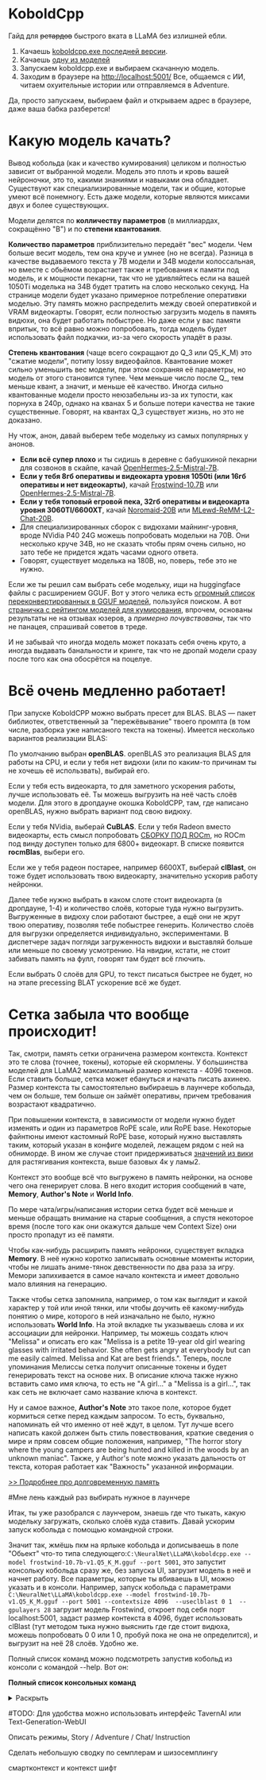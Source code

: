 # KoboldCpp

Гайд для ~~ретардов~~ быстрого вката в LLaMA без излишней ебли.

1. Качаешь [koboldcpp.exe последней версии](https://github.com/LostRuins/koboldcpp/releases/). 
2. Качаешь [одну из моделей](https://huggingface.co/TheBloke/Frostwind-10.7B-v1-GGUF/blob/main/frostwind-10.7b-v1.Q5_K_M.gguf)
3. Запускаем koboldcpp.exe и выбираем скачанную модель.
4. Заходим в браузере на <http://localhost:5001/>
Все, общаемся с ИИ, читаем охуительные истории или отправляемся в Adventure.

Да, просто запускаем, выбираем файл и открываем адрес в браузере, даже ваша бабка разберется!

# Какую модель качать?
Вывод кобольда (как и качество кумирования) целиком и полностью зависит от выбранной модели. Модель это плоть и кровь вашей нейроночки, это то, какими знаниями и навыками она обладает. Существуют как специализированные модели, так и общие, которые умеют всё понемногу. Есть даже модели, которые являются миксами двух и более существующих.

Модели делятся по **колличеству параметров** (в миллиардах, сокращённо "B") и по **степени квантования**.

**Количество параметров** приблизительно передаёт "вес" модели. Чем больше весит модель, тем она круче и умнее (но не всегда). Разница в качестве выдаваемого текста у 7B модели и 34B модели колоссальная, но вместе с обьёмом возрастает также и требования к памяти под модель, и к мощности пекарни, так что не удивляйтесь если на вашей 1050Ti моделька на 34B будет тратить на слово несколько секунд. На странице модели будет указано примерное потребление оперативки моделью. Эту память можно распределить между своей оперативкой и VRAM видеокарты. Говорят, если полностью загрузить модель в память видюхи, она будет работать побыстрее. Но даже если у вас памяти впритык, то всё равно можно попробовать, тогда модель будет использовать файл подкачки, из-за чего скорость упадёт в разы.

**Степень квантования** (чаще всего сокращают до Q_3 или Q5_K_M) это "сжатие модели", потипу lossy видеофайлов. Квантование может сильно уменьшить вес модели, при этом сохраняя её параметры, но модель от этого становится тупее. Чем меньше число после Q_, тем меньше квант, а значит, и меньше её качество. Иногда сильно квантованные модели просто неюзабельны из-за их тупости, как порнуха в 240p, однако на кванах 5 и больше потери качества не такие существенные. Говорят, на квантах Q_3 существует жизнь, но это не доказано.

Ну чтож, анон, давай выберем тебе модельку из самых популярных у анонов.  
- **Если всё супер плохо** и ты сидишь в деревне с бабушкиной пекарни для созвонов в скайпе, качай [OpenHermes-2.5-Mistral-7B](https://huggingface.co/TheBloke/OpenHermes-2.5-Mistral-7B-GGUF/blob/main/openhermes-2.5-mistral-7b.Q5_K_M.gguf).  
- **Если у тебя 8гб оперативы и видеокарта уровня 1050ti (или 16гб оперативы и нет видеокарты)**, качай [Frostwind-10.7B](https://huggingface.co/TheBloke/Frostwind-10.7B-v1-GGUF/blob/main/frostwind-10.7b-v1.Q5_K_M.gguf) или [OpenHermes-2.5-Mistral-7B](https://huggingface.co/TheBloke/OpenHermes-2.5-Mistral-7B-GGUF/blob/main/openhermes-2.5-mistral-7b.Q5_K_M.gguf).  
- **Если у тебя топовый егровой пека, 32гб оперативы и видеокарта уровня 3060TI/6600XT**, качай [Noromaid-20B](https://huggingface.co/TheBloke/Noromaid-20B-v0.1.1-GGUF/blob/main/noromaid-20b-v0.1.1.Q5_K_M.gguf) или [MLewd-ReMM-L2-Chat-20B](https://huggingface.co/Undi95/MLewd-ReMM-L2-Chat-20B-GGUF/blob/main/MLewd-ReMM-L2-Chat-20B.q5_K_M.gguf).  
- Для специализированных сборок с видюхами майнинг-уровня, вроде NVidia P40 24G можешь попробовать модельки на 70B. Они несколько круче 34B, но не сказать чтобы прям очень сильно, но зато тебе не придется ждать часами одного ответа.  
- Говорят, существует моделька на 180B, но, поверь, тебе это не нужно.

Если же ты решил сам выбрать себе модельку, ищи на huggingface файлы с расширением GGUF. Вот у этого челика есть [огромный список переконвертированных в GGUF моделей](https://huggingface.co/TheBloke?search_models=GGUF), пользуйся поиском.
А вот [страничка с рейтингом моделей для кумирования](http://ayumi.m8geil.de/ayumi_bench_v3_results.html), впрочем, основаны результаты не на отзывах юзеров, а _примерно почувствованы_, так что не панацея, спрашивай советов в треде.

И не забывай что иногда модель может показать себя очень круто, а иногда выдавать банальности и кринге, так что не дропай модели сразу после того как она обосрётся на поцелуе.

# Всё очень медленно работает!
При запуске KoboldCPP можно выбрать пресет для BLAS. BLAS — пакет библиотек, ответственный за "пережёвывание" твоего промпта (в том числе, разборка уже написаного текста на токены). Имеется несколько вариантов реализации BLAS:

По умолчанию выбран **openBLAS**. openBLAS это реализация BLAS для работы на CPU, и если у тебя нет видюхи (или по каким-то причинам ты не хочешь её использвать), выбирай его.

Если у тебя есть видеокарта, то для заметного ускорения работы, лучше использовать её. Ты можешь выгрузить на неё часть слоёв модели. Для этого в дропдауне окошка KoboldCPP, там, где написано openBLAS, нужно выбрать вариант под свою видюху.

Если у тебя NVidia, выберай **CuBLAS**. 
Если у тебя Radeon вместо видеокарты, есть смысл попробовать [СБОРКУ ПОД ROCm](https://github.com/YellowRoseCx/koboldcpp-rocm/releases), но ROCm под винду доступен только для 6800+ видеокарт. В списке появится **rocmBlas**, выбери его.

Если же у тебя радеон постарее, например 6600XT, выберай **clBlast**, он тоже будет использовать твою видеокарту, значительно ускорив работу нейронки.

Далее тебе нужно выбрать в каком слоте стоит видеокарта (в дропдауне, 1-4) и количество слоёв, которые туда нужно выгрузить. Выгруженные в видюху слои работают быстрее, а ещё они не жрут твою оперативу, позволяя тебе побыстрее генерить. Количество слоёв для выгрузки определяется индивидуально, экспериментами. В диспетчере задач погляди загруженность видюхи и выставляй больше или меньше по своему усмотрению. На нвидии, кстати, не стоит забивать память на фулл, говорят там будет всё глючить.

Если выбрать 0 слоёв для GPU, то текст писаться быстрее не будет, но на этапе precessing BLAT ускорение всё же будет.

# Сетка забыла что вообще происходит!
Так, смотри, память сетки ограничена размером контекста. Контекст это те слова (точнее, токены), которые ей скормлены. У большинства моделей для LLaMA2 максимальный размер контекста - 4096 токенов. Если ставить больше, сетка может ебануться и начать писать ахинею. Размер контекста ты самостоятельно выбираешь в лаунчере кобольда, чем он больше, тем больше он займёт оперативы, причем требования возрастают квадратично.

При повышении контекста, в зависимости от модели нужно будет изменять и один из параметров RoPE scale, или RoPE base. Некоторые файнтюны имеют кастомный RoPE base, который нужно выставлять таким, который указан в конфиге моделей, лежащем рядом с ней на обниморде. В ином же случае стоит придерживаться [значений из вики](https://github.com/LostRuins/koboldcpp/wiki#what-is-rope-config-what-is-ntk-aware-scaling--what-values-to-use-for-rope-config) для растягивания контекста, выше базовых 4к у ламы2.

Контекст это вообще всё что выгружено в память нейронки, на основе чего она генерирует слова. В него входит история сообщений в чате, **Memory**, **Author's Note** и **World Info**.

По мере чата/игры/написания истории сетка будет всё меньше и меньше обращать внимание на старые сообщения, а спустя некоторое время (после того как они окажутся дальше чем Context Size) они просто пропадут из её памяти.

Чтобы как-нибудь расширить память нейронки, существует вкладка **Memory**. В неё нужно коротко записывать основные моменты истории, чтобы не лишать аниме-тянок девственности по два раза за игру. Мемори запихивается в самое начало контекста и имеет довольно мало влияния на генерацию.

Также чтобы сетка запомнила, например, о том как выглядит и какой характер у той или иной тянки, или чтобы доучить её какому-нибудь понятию о мире, которого в ней изначально не было, нужно использовать **World Info**. На этой вкладке ты указываешь слова и их ассоциации для нейронки. Например, ты можешь создать ключ "Melissa" и описать его как "Melissa is a petite 19-year old girl wearing glasses with irritated behavior. She often gets angry at everybody but can me easily calmed. Melissa and Kat are best friends.". Теперь, после упоминания Мелиссы сетка получит описанные токены и будет генерировать текст на основе них. В описание ключа также нужно вставить само имя ключа, то есть не "A girl..." а "Melissa is a girl...", так как сеть не включает само название ключа в контекст.

Ну и самое важное, **Author's Note** это такое поле, которое будет кормиться сетке перед каждым запросом. То есть, буквально, напоминать ей что именно от неё ждут, в целом. Тут лучше всего написать какой должен быть стиль повествования, краткие сведения о мире и прям совсем общие положения, например, "The horror story where the young campers are being hunted and killed in the woods by an unknown maniac". Также, у Author's note можно указать дальность от текста, которая работает как "Важность" указанной информации.

[>> Подробнее про долговременную память](https://github.com/KoboldAI/KoboldAI-Client/wiki/Memory,-Author's-Note-and-World-Info)

#Мне лень каждый раз выбирать нужное в лаунчере

Итак, ты уже разобрался с лаунчером, знаешь где что тыкать, какую модельку загружать, сколько слоёв куда ставить. Давай ускорим запуск кобольда с помощью командной строки.

Значит так, жмёшь пкм на ярлыке кобольда и дописываешь в поле "Обьект" что-то типа следующего:`C:\NeuralNet\LLaMA\koboldcpp.exe --model frostwind-10.7b-v1.Q5_K_M.gguf --port 5001`, это запустит консольку кобольда сразу же, без запуска UI, загрузит модель в неё и начнет работу. Все параметры, которые ты вбиваешь в UI, можно указать и в консоли. Например, запуск кобольда с параметрами `C:\NeuralNet\LLaMA\koboldcpp.exe --model frostwind-10.7b-v1.Q5_K_M.gguf --port 5001 --contextsize 4096  --useclblast 0 1  --gpulayers 28` загрузит модель Frostwind, откроет под себя порт localhost:5001, задаст размер контекста в 4096, будет использовать clBlast (тут методом тыка нужно выяснить где где стоит видюха, можешь попробовать 0 0 или 1 0, пробуй пока не она не определится), и выгрузит на неё 28 слоёв. Удобно же.

Полный список команд можно подсмотреть запустив кобольд из консоли с командой --help. Вот он:

**Полный список консольных команд**
<details><summary>Раскрыть</summary>

| Команда | Описание |
| ------ | ------ |
|-h, --help|Выводит этот список|
|--model [MODEL] |Модель для загрузки. Можно указать локальный путь, если моделька лежит рядом с экзешником.|
|--port PORT |Порт для вывода, например 5001|
|--host HOST|Host IP to listen on. If empty, all routable interfaces are accepted.|
|--launch|Откроет а браузере вкладку с кобольдом после запуска|
|--lora [lora_filename] [[lora_base] ...]|Лора для загрузки поверх модели, работает только с LLAMA моделями. Эксперимнтальная фича.|
|--config CONFIG|Можно загрузить файл с настройками кобольда. Настройки можно сохранить в UI, жмякнув Save внизу. При этом все остальные аргументы будут игниророваться.|
|--threads THREADS|Количество потоков, которые будут выгружены на процессор. Если не указывать, будет выбрано автоматически, основываясь на количестве ядер ЦП.|
|--blasthreads [threads]|Количество слоёв, которые будут использоваться для BLAS. Если не указать, будет выбрано то же количество что и в --threads|
|--highpriority|Запускает кобольд в высоком приоритете, может повысить скорость генерации, но этот режим экспериментальный и может глючить.|
|  --contextsize 1024,2048,4096,...|Максимальный размер контекста, используйте только степени двойки. По дефолту 2048.|
|--blasbatchsize -1,32,64,...,2048|Размер пачки, которую единовременно будет обрабатывать BLAS. Значение -1 выключает BLAS вообще.|           
|--ropeconfig [rope-freq-scale] [[rope-freq-base] ...]|Скалирование ROPE и его база, например, --ropeconfig 0.25 10000. Если не указывать, автоматом выставит значения на основе твоего размера контекста. Для линейного масштабирования можно указать только первое значение.|
|--smartcontext|Зарезервирует порцию контекста чтобы пореже пересчитывать BLAS. Крайне хреново работает с memory, world info и author's note, потому что они все любят влезать посреди контекста, нарушая его целостность.|
|--noshift|Если указано, кобольд не будет пытаться отрезать или двигать контекст (это когда ты включаешь Allow Editing и удаляешь что-нибудь)|
|--bantokens [token_substrings] [[token_substrings] ...]|Банит указанные строки, сетка не будет их использовать.|
|--forceversion [version]|Если формат модели не определился сам собой, тут можно указать его, например, 401 для  GPTNeoX-Type2|
|--nommap|Не использовать mmap для загрузки новых моделей|
|--usemlock|Для эпплопидаров. Принудительно хранить модель в оперативке вместо того чтобы её двигать или сжимать.|
|--noavx2|Не использовать набор иструкций AVX2 (старые материнки и биосы не умеют в AVX2), не будет работать с --clblast|
|--debugmode [DEBUGMODE]|Режим отладки, выводит в консольку дополительную информацию.|
|--skiplauncher|Не открывает лаунчер кобольда, а сразу его запускает. Непонятно, нахуя это нужно, если при указании других параметров лаунчер всё равно не будет запускаться, а без них даже модельку не загрузить.|
|--hordeconfig [hordemodelname] [[hordegenlength] [hordemaxctx] [hordeapikey] [hordeworkername] ...]|Настройки для AI Horde. Первый параметр обязательный, остальные по желанию.|
|--noblas|Не использовать OpenBLAS для ускорения переваривания промпта.|
|--useclblast {0,1,..,8} {0,1,..,8}|Использовать CLBlast для ускорения при помощи видяхи. Нужно указать оба аргумента, первый это platform ID, второй device ID, например --useclblast 1 0).|
|--usecublas [[lowvram/normal] [main GPU ID] [mmq] [[lowvram/normal] [main GPU ID] [mmq] ...]]|Использовать CuBLAS для ускорения при помощи видяхи с CUDA. Выбирай lowvram чтобы не размечать VRAM под scratch buffer. Следующий параметр - ID видяхи, если не указать, будет использовать все видеокарты. Радеонщикам же нужно скачать форк кобольда под ROCm.|
|--gpulayers [GPU layers]|Количество слоёв, которые будут выгружены на видеокарту.|
|--tensor_split [Ratios] [[Ratios] ...]|Только для CUDA при выборе ALL GPU. Указывает пропорции для выгрузки тензоров по нескольким видяхам, например --tensor_split 7 3 выгрузит слои в соотношении семь к трём на первую и вторую видяху соответственно.|
|--onready [shell command]|После того как модель будет загружена, выполнит консольную команду, указанную в [shell command]|
|--multiuser [limit]|Запуск в режиме мультиюзера, который ставит в очередь приходящие запросы вместо того чтобы их игнорировать.|
|--remotetunnel|Запускает Cloudflare чтобы создать удалённый туннель, который позволит пользоваться кобольдом по сети, в том числе игнорируя фаерволлы. Можно врубить дома на пеке, пойти на пары и там крутить промпты с телефона.|
|--foreground|Будет вытаскивать окошко с консолькой на передний план после каждой генерации. Только для пользователей винды.|
|--preloadstory PRELOADSTORY|После запуска загрузит подготовленный в .json формате сценарий. Под сценариями тут подразумевается файлик, который ты можешь сохранить из веб-интерфейса кобольда.|
|--quiet|Тихий режим, скрывает вывод нагенерированного текста из консоли. Автоматически включается если указан --hordeconfig.|
|--ssl [cert_pem] [[key_pem] ...]|Позволяет выдавать весь производимый контент по SSL. Требуется указать действующий НЕЗАШИФРОВАННЫЙ SSL сертификат и ключ .pem|             
</details>



#TODO:
Для удобства можно использовать интерфейс TavernAI или Text-Generation-WebUI

Описать режимы, Story / Adventure / Chat/ Instruction

Сделать небольшую сводку по семплерам и шизосемплингу

смартконтекст и контекст шифт
